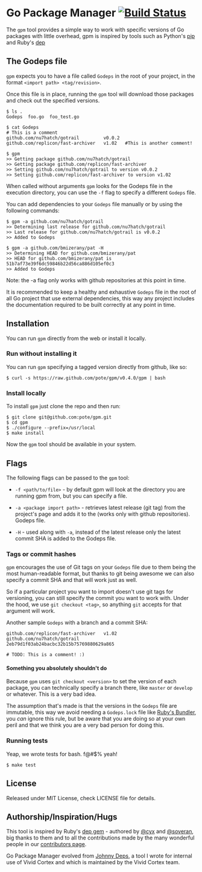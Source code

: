 # Go Package Manager [![Build Status](https://travis-ci.org/pote/hashifiable.png?branch=master)](https://travis-ci.org/pote/gpm)

The `gpm` tool provides a simple way to work with specific versions of Go packages with little overhead, gpm is inspired by tools such as Python's [pip](http://www.pip-installer.org/) and Ruby's [dep](http://cyx.github.io/dep/)


## The Godeps file

`gpm` expects you to have a file called `Godeps` in the root of your project, in the format `<import path> <tag/revision>`.

Once this file is in place, running the `gpm` tool will download those packages and check out the specified versions.

```
$ ls .
Godeps  foo.go  foo_test.go

$ cat Godeps
# This is a comment
github.com/nu7hatch/gotrail         v0.0.2
github.com/replicon/fast-archiver   v1.02   #This is another comment!

$ gpm
>> Getting package github.com/nu7hatch/gotrail
>> Getting package github.com/replicon/fast-archiver
>> Setting github.com/nu7hatch/gotrail to version v0.0.2
>> Setting github.com/replicon/fast-archiver to version v1.02
```

When called without arguments `gpm` looks for the Godeps file in the execution directory, you can use the `-f` flag to specify a different `Godeps` file.

You can add dependencies to your `Godeps` file manually or by using the following commands:

```
$ gpm -a github.com/nu7hatch/gotrail
>> Determining last release for github.com/nu7hatch/gotrail
>> Last release for github.com/nu7hatch/gotrail is v0.0.2
>> Added to Godeps

$ gpm -a github.com/bmizerany/pat -H
>> Determining HEAD for github.com/bmizerany/pat
>> HEAD for github.com/bmizerany/pat is  51b7af73e39f6dc59846b22d56ca886d105ef0c3
>> Added to Godeps
```
Note: the -a flag only works with github repositories at this point in time.

It is recommended to keep a healthy and exhaustive `Godeps` file in the root of all Go project that use external dependencies,
this way any project includes the documentation required to be built correctly at any point in time.

## Installation

You can run `gpm` directly from the web or install it locally.

### Run without installing it

You can run `gpm` specifying a tagged version directly from github, like so:

```
$ curl -s https://raw.github.com/pote/gpm/v0.4.0/gpm | bash
```

### Install locally

To install `gpm` just clone the repo and then run:

    $ git clone git@github.com:pote/gpm.git
    $ cd gpm
    $ ./configure --prefix=/usr/local
    $ make install

Now the `gpm` tool should be available in your system.

## Flags

The following flags can be passed to the `gpm` tool:


* `-f <path/to/file>`          - by default gpm will look at the directory you are running gpm from, but you can
                                 specify a file.
    
* `-a <package import path>`   - retrieves latest release (git tag) from the project's page and adds it to the (works only with github repositories).
                                 Godeps file.
    
* `-H`                         - used along with `-a`, instead of the latest release only the latest commit SHA
                                 is added to the Godeps file.



### Tags or commit hashes

`gpm` encourages the use of Git tags on your `Godeps` file due to them being
the most human-readable format, but thanks to git being awesome we can also 
specify a commit SHA and that will work just as well.

So if a particular project you want to import doesn't use git tags for versioning,
you can still specify the commit you want to work with. Under the hood, we use
`git checkout <tag>`, so anything `git` accepts for that argument will work.

Another sample `Godeps` with a branch and a commit SHA:

```
github.com/replicon/fast-archiver   v1.02
github.com/nu7hatch/gotrail         2eb79d1f03ab24bacbc32b15b75769880629a865

# TODO: This is a comment! :)
```

#### Something you absolutely shouldn't do

Because `gpm` uses `git checkout <version>` to set the version of each package, you can technically specify a branch there, like `master` or `develop` or whatever. This is a very bad idea.

The assumption that's made is that the versions in the `Godeps` file are immutable, this way we avoid needing a `Godeps.lock` file like [Ruby's Bundler](http://bundler.io/), you *can* ignore this rule, but be aware that you are doing so at your own peril and that we think you are a very bad person for doing this.


### Running tests

Yeap, we wrote tests for bash. f@#$% yeah!

```
$ make test
```

## License

Released under MIT License, check LICENSE file for details.

## Authorship/Inspiration/Hugs

This tool is inspired by Ruby's [dep gem](http://cyx.github.io/dep/) - authored by [@cyx](http://cyx.is/) and [@soveran](http://soveran.com/), big thanks to them and to all the contributions made by the many wonderful people in our [contributors page](https://github.com/pote/gpm/graphs/contributors).

Go Package Manager evolved from [Johnny Deps](https://github.com/VividCortex/johnny-deps), a tool I wrote for internal use of Vivid Cortex and which is maintained by the Vivid Cortex team.

